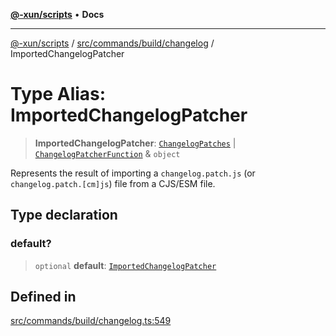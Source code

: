 [**@-xun/scripts**](../../../../../README.md) • **Docs**

***

[@-xun/scripts](../../../../../README.md) / [src/commands/build/changelog](../README.md) / ImportedChangelogPatcher

# Type Alias: ImportedChangelogPatcher

> **ImportedChangelogPatcher**: [`ChangelogPatches`](ChangelogPatches.md) \| [`ChangelogPatcherFunction`](ChangelogPatcherFunction.md) & `object`

Represents the result of importing a `changelog.patch.js` (or
`changelog.patch.[cm]js`) file from a CJS/ESM file.

## Type declaration

### default?

> `optional` **default**: [`ImportedChangelogPatcher`](ImportedChangelogPatcher.md)

## Defined in

[src/commands/build/changelog.ts:549](https://github.com/Xunnamius/xscripts/blob/59530a02df766279a72886cbc0ab5e0790db98cc/src/commands/build/changelog.ts#L549)
